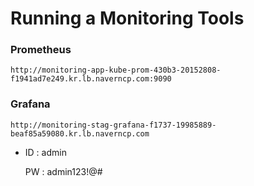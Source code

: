 # Running a Monitoring Tools

### Prometheus

  ```
  http://monitoring-app-kube-prom-430b3-20152808-f1941ad7e249.kr.lb.naverncp.com:9090
  ```


### Grafana

  ```
  http://monitoring-stag-grafana-f1737-19985889-beaf85a59080.kr.lb.naverncp.com
  ```

  - ID : admin

    PW : admin123!@#
